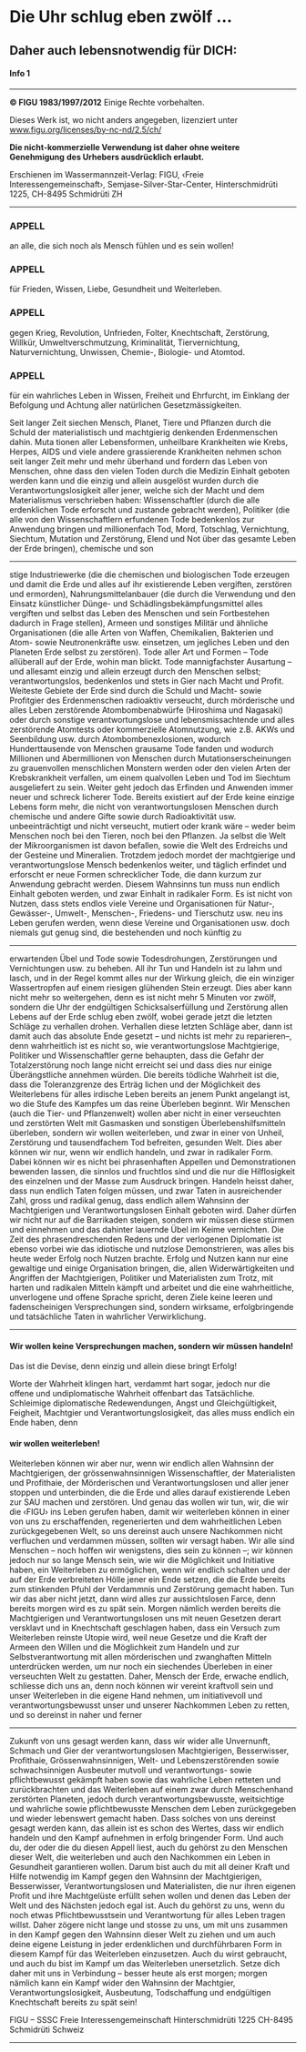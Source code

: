 # Die Uhr schlug eben zwölf …

## Daher auch lebensnotwendig für DICH:

#### Info 1


-----

**© FIGU 1983/1997/2012**
Einige Rechte vorbehalten.

Dieses Werk ist, wo nicht anders angegeben, lizenziert unter
www.figu.org/licenses/by-nc-nd/2.5/ch/

**Die nicht-kommerzielle Verwendung ist daher ohne weitere Genehmigung**
**des Urhebers ausdrücklich erlaubt.**

Erschienen im Wassermannzeit-Verlag:
FIGU, ‹Freie Interessengemeinschaft›, Semjase-Silver-Star-Center,
Hinterschmidrüti 1225, CH-8495 Schmidrüti ZH


-----

### APPELL
an alle, die sich noch als Mensch
fühlen und es sein wollen!

### APPELL
für Frieden, Wissen, Liebe, Gesundheit und Weiterleben.

### APPELL
gegen Krieg, Revolution, Unfrieden,
Folter, Knechtschaft, Zerstörung,
Willkür, Umweltverschmutzung,
Kriminalität, Tiervernichtung, Naturvernichtung, Unwissen, Chemie-,
Biologie- und Atomtod.

### APPELL
für ein wahrliches Leben in Wissen,
Freiheit und Ehrfurcht, im Einklang
der Befolgung und Achtung aller
natürlichen Gesetzmässigkeiten.

Seit langer Zeit siechen Mensch, Planet, Tiere und Pflanzen durch die
Schuld der materialistisch und machtgierig denkenden Erdenmenschen
dahin. Muta tionen aller Lebensformen, unheilbare Krankheiten wie Krebs,
Herpes, AIDS und viele andere grassierende Krankheiten nehmen schon seit
langer Zeit mehr und mehr überhand und fordern das Leben von Menschen,
ohne dass den vielen Toden durch die Medizin Einhalt geboten werden kann
und die einzig und allein ausgelöst wurden durch die Verantwortungslosigkeit
aller jener, welche sich der Macht und dem Materialismus verschrieben
haben: Wissenschaftler (durch die alle erdenklichen Tode erforscht und zustande gebracht werden), Politiker (die alle von den Wissenschaftlern erfundenen Tode bedenkenlos zur Anwendung bringen und millionenfach Tod,
Mord, Totschlag, Vernichtung, Siechtum, Mutation und Zerstörung, Elend
und Not über das gesamte Leben der Erde bringen), chemische und son

-----

stige Industriewerke (die die chemischen und biologischen Tode erzeugen
und damit die Erde und alles auf ihr existierende Leben vergiften, zerstören und
ermorden), Nahrungsmittelanbauer (die durch die Verwendung und den Einsatz künstlicher Dünge- und Schädlingsbekämpfungsmittel alles vergiften
und selbst das Leben des Menschen und sein Fortbestehen dadurch in
Frage stellen), Armeen und sonstiges Militär und ähnliche Organisationen
(die alle Arten von Waffen, Chemikalien, Bakterien und Atom- sowie Neutronenkräfte usw. einsetzen, um jegliches Leben und den Planeten Erde
selbst zu zerstören).
Tode aller Art und Formen – Tode allüberall auf der Erde, wohin man blickt.
Tode mannigfachster Ausartung – und allesamt einzig und allein erzeugt
durch den Menschen selbst; verantwortungslos, bedenkenlos und stets in
Gier nach Macht und Profit.
Weiteste Gebiete der Erde sind durch die Schuld und Macht- sowie Profitgier des Erdenmenschen radioaktiv verseucht, durch mörderische und alles
Leben zerstörende Atombombenabwürfe (Hiroshima und Nagasaki) oder
durch sonstige verantwortungslose und lebensmissachtende und alles zerstörende Atomtests oder kommerzielle Atomnutzung, wie z.B. AKWs und
Seenbildung usw. durch Atombombenexlosionen, wodurch Hunderttausende von Menschen grausame Tode fanden und wodurch Millionen und
Abermillionen von Menschen durch Mutationserscheinungen zu grauenvollen menschlichen Monstern werden oder den vielen Arten der Krebskrankheit verfallen, um einem qualvollen Leben und Tod im Siechtum ausgeliefert
zu sein.
Weiter geht jedoch das Erfinden und Anwenden immer neuer und schreck licherer Tode. Bereits existiert auf der Erde keine einzige Lebens form mehr,
die nicht von verantwortungslosen Menschen durch chemische und andere
Gifte sowie durch Radioaktivität usw. unbeeinträchtigt und nicht verseucht,
mutiert oder krank wäre – weder beim Menschen noch bei den Tieren, noch
bei den Pflanzen. Ja selbst die Welt der Mikroorganismen ist davon befallen,
sowie die Welt des Erdreichs und der Gesteine und Mineralien. Trotzdem
jedoch mordet der machtgierige und verantwortungslose Mensch bedenkenlos weiter, und täglich erfindet und erforscht er neue Formen schrecklicher
Tode, die dann kurzum zur Anwendung gebracht werden. Diesem Wahnsinns tun muss nun endlich Einhalt geboten werden, und zwar Einhalt in radikaler
Form.
Es ist nicht von Nutzen, dass stets endlos viele Vereine und Organisationen
für Natur-, Gewässer-, Umwelt-, Menschen-, Friedens- und Tierschutz usw.
neu ins Leben gerufen werden, wenn diese Vereine und Organisationen
usw. doch niemals gut genug sind, die bestehenden und noch künftig zu


-----

erwartenden Übel und Tode sowie Todesdrohungen, Zerstörungen und Vernichtungen usw. zu beheben. All ihr Tun und Handeln ist zu lahm und lasch,
und in der Regel kommt alles nur der Wirkung gleich, die ein winziger Wassertropfen auf einem riesigen glühenden Stein erzeugt. Dies aber kann nicht
mehr so weitergehen, denn es ist nicht mehr 5 Minuten vor zwölf, sondern
die Uhr der endgültigen Schicksalserfüllung und Zerstörung allen Lebens
auf der Erde schlug eben zwölf, wobei gerade jetzt die letzten Schläge zu
verhallen drohen. Verhallen diese letzten Schläge aber, dann ist damit auch
das absolute Ende gesetzt – und nichts ist mehr zu reparieren–, denn wahrheitlich ist es nicht so, wie verantwortungslose Machtgierige, Politiker und
Wissenschaftler gerne behaupten, dass die Gefahr der Totalzerstörung noch
lange nicht erreicht sei und dass dies nur einige Überängstliche annehmen
würden.
Die bereits tödliche Wahrheit ist die, dass die Toleranzgrenze des Erträg lichen und der Möglichkeit des Weiterlebens für alles irdische Leben bereits
an jenem Punkt angelangt ist, wo die Stufe des Kampfes um das reine Überleben beginnt. Wir Menschen (auch die Tier- und Pflanzenwelt) wollen aber
nicht in einer verseuchten und zerstörten Welt mit Gasmasken und sonstigen
Überlebenshilfsmitteln überleben, sondern wir wollen weiterleben, und zwar
in einer von Unheil, Zerstörung und tausendfachem Tod befreiten, gesunden
Welt. Dies aber können wir nur, wenn wir endlich handeln, und zwar in radikaler Form. Dabei können wir es nicht bei phrasenhaften Appellen und Demonstrationen bewenden lassen, die sinnlos und fruchtlos sind und die nur
die Hilflosigkeit des einzelnen und der Masse zum Ausdruck bringen. Handeln
heisst daher, dass nun endlich Taten folgen müssen, und zwar Taten in ausreichender Zahl, gross und radikal genug, dass endlich allem Wahnsinn der
Machtgierigen und Verantwortungslosen Einhalt geboten wird. Daher dürfen
wir nicht nur auf die Barrikaden steigen, sondern wir müssen diese stürmen
und einnehmen und das dahinter lauernde Übel im Keime vernichten.
Die Zeit des phrasendreschenden Redens und der verlogenen Diplomatie
ist ebenso vorbei wie das idiotische und nutzlose Demonstrieren, was alles
bis heute weder Erfolg noch Nutzen brachte. Erfolg und Nutzen kann nur eine
gewaltige und einige Organisation bringen, die, allen Widerwärtigkeiten und
Angriffen der Machtgierigen, Politiker und Materialisten zum Trotz, mit harten
und radikalen Mitteln kämpft und arbeitet und die eine wahrheitliche, unverlogene und offene Sprache spricht, deren Ziele keine leeren und fadenscheinigen Versprechungen sind, sondern wirksame, erfolgbringende und
tatsächliche Taten in wahrlicher Verwirklichung.


-----

#### Wir wollen keine Versprechungen machen, sondern wir müssen handeln!

 Das ist die Devise, denn einzig und allein diese bringt Erfolg!

Worte der Wahrheit klingen hart, verdammt hart sogar, jedoch nur die offene und undiplomatische Wahrheit offenbart das Tatsächliche. Schleimige
diplomatische Redewendungen, Angst und Gleichgültigkeit, Feigheit,
Machtgier und Verantwortungslosigkeit, das alles muss endlich ein Ende
haben, denn

#### wir wollen weiterleben!

Weiterleben können wir aber nur, wenn wir endlich allen Wahnsinn der Machtgierigen, der grössenwahnsinnigen Wissenschaftler, der Materialisten und
Profithaie, der Mörderischen und Verantwortungslosen und aller jener stoppen und unterbinden, die die Erde und alles darauf existierende Leben zur
SAU machen und zerstören. Und genau das wollen wir tun, wir, die wir die
‹FIGU› ins Leben gerufen haben, damit wir weiterleben können in einer von
uns zu erschaffenden, regenerierten und dem wahrheitlichen Leben zurückgegebenen Welt, so uns dereinst auch unsere Nachkommen nicht verfluchen
und verdammen müssen, sollten wir versagt haben.
Wir alle sind Menschen – noch hoffen wir wenigstens, dies sein zu können –;
wir können jedoch nur so lange Mensch sein, wie wir die Möglichkeit und
Initiative haben, ein Weiterleben zu ermöglichen, wenn wir endlich schalten
und der auf der Erde verbreiteten Hölle jener ein Ende setzen, die die Erde
bereits zum stinkenden Pfuhl der Verdammnis und Zerstörung gemacht
haben. Tun wir das aber nicht jetzt, dann wird alles zur aussichtslosen Farce,
denn bereits morgen wird es zu spät sein. Morgen nämlich werden bereits
die Machtgierigen und Verantwortungslosen uns mit neuen Gesetzen derart
versklavt und in Knechtschaft geschlagen haben, dass ein Versuch zum
Weiterleben reinste Utopie wird, weil neue Gesetze und die Kraft der Armeen den Willen und die Möglichkeit zum Handeln und zur Selbstverantwortung mit allen mörderischen und zwanghaften Mitteln unterdrücken werden,
um nur noch ein siechendes Überleben in einer verseuchten Welt zu gestatten. Daher, Mensch der Erde, erwache endlich, schliesse dich uns an, denn
noch können wir vereint kraftvoll sein und unser Weiterleben in die eigene
Hand nehmen, um initiativevoll und verantwortungsbewusst unser und unserer Nachkommen Leben zu retten, und so dereinst in naher und ferner


-----

Zukunft von uns gesagt werden kann, dass wir wider alle Unvernunft,
Schmach und Gier der verantwortungslosen Machtgierigen, Besserwisser,
Profithaie, Grössenwahnsinnigen, Welt- und Lebenszerstörenden sowie
schwachsinnigen Ausbeuter mutvoll und verantwortungs- sowie pflichtbewusst gekämpft haben sowie das wahrliche Leben retteten und zurückbrachten und das Weiterleben auf einem zwar durch Menschenhand
zerstörten Planeten, jedoch durch verantwortungsbewusste, weitsichtige
und wahrliche sowie pflichtbewusste Menschen dem Leben zurückgegeben
und wieder lebenswert gemacht haben.
Dass solches von uns dereinst gesagt werden kann, das allein ist es schon
des Wertes, dass wir endlich handeln und den Kampf aufnehmen in erfolg bringender Form. Und auch du, der oder die du diesen Appell liest, auch du
gehörst zu den Menschen dieser Welt, die weiterleben und auch den Nachkommen ein Leben in Gesundheit garantieren wollen. Darum bist auch du
mit all deiner Kraft und Hilfe notwendig im Kampf gegen den Wahnsinn der
Machtgierigen, Besserwisser, Verantwortungslosen und Materialisten, die
nur ihren eigenen Profit und ihre Machtgelüste erfüllt sehen wollen und
denen das Leben der Welt und des Nächsten jedoch egal ist. Auch du gehörst
zu uns, wenn du noch etwas Pflichtbewusstsein und Verantwortung für alles
Leben tragen willst. Daher zögere nicht lange und stosse zu uns, um mit
uns zusammen in den Kampf gegen den Wahnsinn dieser Welt zu ziehen
und um auch deine eigene Leistung in jeder erdenklichen und durchführbaren Form in diesem Kampf für das Weiterleben einzusetzen. Auch du wirst
gebraucht, und auch du bist im Kampf um das Weiterleben unersetzlich.
Setze dich daher mit uns in Verbindung – besser heute als erst morgen;
morgen nämlich kann ein Kampf wider den Wahnsinn der Machtgier, Verantwortungslosigkeit, Ausbeutung, Todschaffung und endgültigen Knechtschaft bereits zu spät sein!

FIGU – SSSC
Freie Interessengemeinschaft
Hinterschmidrüti 1225
CH-8495 Schmidrüti
Schweiz


-----

